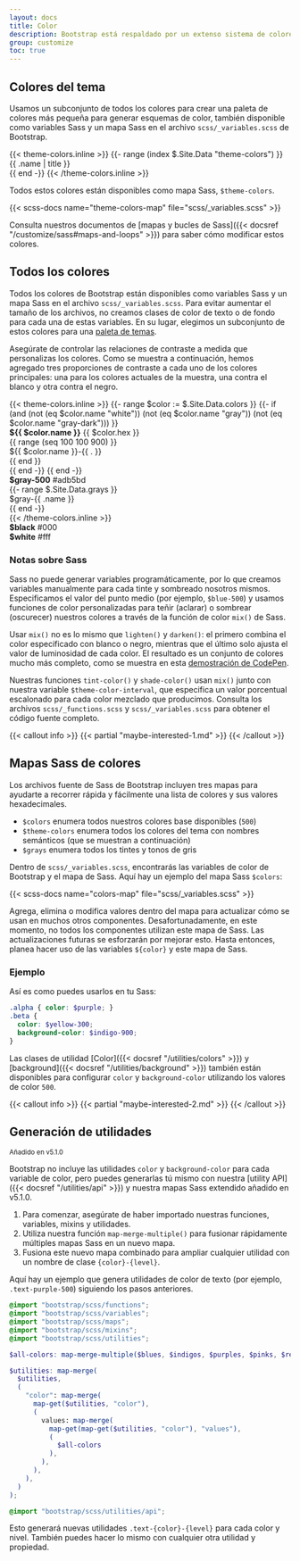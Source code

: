 ```yaml
---
layout: docs
title: Color
description: Bootstrap está respaldado por un extenso sistema de colores que tematiza nuestros estilos y componentes. Esto permite una personalización y extensión más completas para cualquier proyecto.
group: customize
toc: true
---
```


## Colores del tema

Usamos un subconjunto de todos los colores para crear una paleta de colores más pequeña para generar esquemas de color, también disponible como variables Sass y un mapa Sass en el archivo `scss/_variables.scss` de Bootstrap.

<div class="row">
  {{< theme-colors.inline >}}
  {{- range (index $.Site.Data "theme-colors") }}
    <div class="col-md-4">
      <div class="p-3 mb-3 bg-{{ .name }} {{ if .contrast_color }}text-{{ .contrast_color }}{{ else }}text-white{{ end }}">{{ .name | title }}</div>
    </div>
  {{ end -}}
  {{< /theme-colors.inline >}}
</div>

Todos estos colores están disponibles como mapa Sass, `$theme-colors`.

{{< scss-docs name="theme-colors-map" file="scss/_variables.scss" >}}

Consulta nuestros documentos de [mapas y bucles de Sass]({{< docsref "/customize/sass#maps-and-loops" >}}) para saber cómo modificar estos colores.

## Todos los colores

Todos los colores de Bootstrap están disponibles como variables Sass y un mapa Sass en el archivo `scss/_variables.scss`. Para evitar aumentar el tamaño de los archivos, no creamos clases de color de texto o de fondo para cada una de estas variables. En su lugar, elegimos un subconjunto de estos colores para una [paleta de temas](#theme-colors).

Asegúrate de controlar las relaciones de contraste a medida que personalizas los colores. Como se muestra a continuación, hemos agregado tres proporciones de contraste a cada uno de los colores principales: una para los colores actuales de la muestra, una contra el blanco y otra contra el negro.

<div class="row font-monospace">
  {{< theme-colors.inline >}}
  {{- range $color := $.Site.Data.colors }}
    {{- if (and (not (eq $color.name "white")) (not (eq $color.name "gray")) (not (eq $color.name "gray-dark"))) }}
    <div class="col-md-4 mb-3">
      <div class="p-3 mb-2 position-relative swatch-{{ $color.name }}">
        <strong class="d-block">${{ $color.name }}</strong>
        {{ $color.hex }}
      </div>
      {{ range (seq 100 100 900) }}
      <div class="p-3 bd-{{ $color.name }}-{{ . }}">${{ $color.name }}-{{ . }}</div>
      {{ end }}
    </div>
    {{ end -}}
  {{ end -}}

  <div class="col-md-4 mb-3">
    <div class="p-3 mb-2 position-relative swatch-gray-500">
      <strong class="d-block">$gray-500</strong>
      #adb5bd
    </div>
  {{- range $.Site.Data.grays }}
    <div class="p-3 bd-gray-{{ .name }}">$gray-{{ .name }}</div>
  {{ end -}}
  </div>
  {{< /theme-colors.inline >}}

  <div class="col-md-4 mb-3">
    <div class="p-3 mb-2 bd-black text-white">
      <strong class="d-block">$black</strong>
      #000
    </div>
    <div class="p-3 mb-2 bd-white border">
      <strong class="d-block">$white</strong>
      #fff
    </div>
  </div>
</div>

### Notas sobre Sass

Sass no puede generar variables programáticamente, por lo que creamos variables manualmente para cada tinte y sombreado nosotros mismos. Especificamos el valor del punto medio (por ejemplo, `$blue-500`) y usamos funciones de color personalizadas para teñir (aclarar) o sombrear (oscurecer) nuestros colores a través de la función de color `mix()` de Sass.

Usar `mix()` no es lo mismo que `lighten()` y `darken()`: el primero combina el color especificado con blanco o negro, mientras que el último solo ajusta el valor de luminosidad de cada color. El resultado es un conjunto de colores mucho más completo, como se muestra en esta [demostración de CodePen](https://codepen.io/emdeoh/pen/zYOQOPB).

Nuestras funciones `tint-color()` y `shade-color()` usan `mix()` junto con nuestra variable `$theme-color-interval`, que especifica un valor porcentual escalonado para cada color mezclado que producimos. Consulta los archivos `scss/_functions.scss` y `scss/_variables.scss` para obtener el código fuente completo.

{{< callout info >}}
{{< partial "maybe-interested-1.md" >}}
{{< /callout >}}

## Mapas Sass de colores

Los archivos fuente de Sass de Bootstrap incluyen tres mapas para ayudarte a recorrer rápida y fácilmente una lista de colores y sus valores hexadecimales.

- `$colors` enumera todos nuestros colores base disponibles (`500`)
- `$theme-colors` enumera todos los colores del tema con nombres semánticos (que se muestran a continuación)
- `$grays` enumera todos los tintes y tonos de gris

Dentro de `scss/_variables.scss`, encontrarás las variables de color de Bootstrap y el mapa de Sass. Aquí hay un ejemplo del mapa Sass `$colors`:

{{< scss-docs name="colors-map" file="scss/_variables.scss" >}}

Agrega, elimina o modifica valores dentro del mapa para actualizar cómo se usan en muchos otros componentes. Desafortunadamente, en este momento, no todos los componentes utilizan este mapa de Sass. Las actualizaciones futuras se esforzarán por mejorar esto. Hasta entonces, planea hacer uso de las variables `${color}` y este mapa de Sass.

### Ejemplo

Así es como puedes usarlos en tu Sass:

```scss
.alpha { color: $purple; }
.beta {
  color: $yellow-300;
  background-color: $indigo-900;
}
```

Las clases de utilidad [Color]({{< docsref "/utilities/colors" >}}) y [background]({{< docsref "/utilities/background" >}}) también están disponibles para configurar `color` y `background-color` utilizando los valores de color `500`.

{{< callout info >}}
{{< partial "maybe-interested-2.md" >}}
{{< /callout >}}

## Generación de utilidades

<small class="d-inline-flex px-2 py-1 font-monospace text-muted border rounded-3">Añadido en v5.1.0</small>

Bootstrap no incluye las utilidades `color` y `background-color` para cada variable de color, pero puedes generarlas tú mismo con nuestra [utility API]({{< docsref "/utilities/api" >}}) y nuestra mapas Sass extendido añadido en v5.1.0.

1. Para comenzar, asegúrate de haber importado nuestras funciones, variables, mixins y utilidades.
2. Utiliza nuestra función `map-merge-multiple()` para fusionar rápidamente múltiples mapas Sass en un nuevo mapa.
3. Fusiona este nuevo mapa combinado para ampliar cualquier utilidad con un nombre de clase `{color}-{level}`.

Aquí hay un ejemplo que genera utilidades de color de texto (por ejemplo, `.text-purple-500`) siguiendo los pasos anteriores.

```scss
@import "bootstrap/scss/functions";
@import "bootstrap/scss/variables";
@import "bootstrap/scss/maps";
@import "bootstrap/scss/mixins";
@import "bootstrap/scss/utilities";

$all-colors: map-merge-multiple($blues, $indigos, $purples, $pinks, $reds, $oranges, $yellows, $greens, $teals, $cyans);

$utilities: map-merge(
  $utilities,
  (
    "color": map-merge(
      map-get($utilities, "color"),
      (
        values: map-merge(
          map-get(map-get($utilities, "color"), "values"),
          (
            $all-colors
          ),
        ),
      ),
    ),
  )
);

@import "bootstrap/scss/utilities/api";
```

Esto generará nuevas utilidades `.text-{color}-{level}` para cada color y nivel. También puedes hacer lo mismo con cualquier otra utilidad y propiedad.

